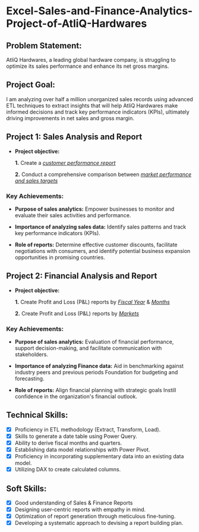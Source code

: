 # Excel-Sales-and-Finance-Analytics-Project-of-AtliQ-Hardwares

## Problem Statement:
AtliQ Hardwares, a leading global hardware company, is struggling to optimize its sales performance and enhance its net gross margins.

## Project Goal:
I am analyzing over half a million unorganized sales records using advanced ETL techniques to extract insights that will help AtliQ Hardwares make informed decisions and track key performance indicators (KPIs), ultimately driving improvements in net sales and gross margin.

## Project 1: Sales Analysis and Report


- **Project objective:** 

    **1.** Create a _[customer performance report](https://github.com/rohit-gatla/Excel-Sales-and-Finance-Analytics-Project-of-AtliQ-Hardwares/blob/main/1.%20Customer%20Performance%20Report.pdf)_ 

    **2.** Conduct a comprehensive comparison between _[market performance and sales targets](https://github.com/rohit-gatla/Excel-Sales-and-Finance-Analytics-Project-of-AtliQ-Hardwares/blob/main/2.%20Market%20Performance%20vs%20Target%20Report.pdf)_

### Key Achievements:


- **Purpose of sales analytics:** Empower businesses to monitor and evaluate their sales activities and performance.

- **Importance of analyzing sales data:** Identify sales patterns and track key performance indicators (KPIs).

- **Role of reports:** Determine effective customer discounts, facilitate negotiations with consumers, and identify potential business expansion opportunities in promising countries.


## Project 2: Financial Analysis and Report

- **Project objective:** 

    **1.** Create Profit and Loss (P&L) reports by _[Fiscal Year](https://github.com/rohit-gatla/Excel-Sales-and-Finance-Analytics-Project-of-AtliQ-Hardwares/blob/main/6.%20P%20%26%20L%20by%20Fiscal%20Years.pdf)_ & _[Months](https://github.com/rohit-gatla/Excel-Sales-and-Finance-Analytics-Project-of-AtliQ-Hardwares/blob/main/7.%20P%20%26%20L%20by%20Months.pdf)_ 

   **2.** Create Profit and Loss (P&L) reports by _[Markets](https://github.com/rohit-gatla/Excel-Sales-and-Finance-Analytics-Project-of-AtliQ-Hardwares/blob/main/8.%20P%20%26%20L%20for%20Markets%20Report.pdf)_

### Key Achievements:

- **Purpose of sales analytics:** Evaluation of financial performance, support decision-making, and facilitate communication with stakeholders.

- **Importance of analyzing Finance data:** Aid in benchmarking against industry peers and previous periods Foundation for budgeting and forecasting.

- **Role of reports:** Align financial planning with strategic goals Instill confidence in the organization's financial outlook.


## Technical Skills:
- [x]	Proficiency in ETL methodology (Extract, Transform, Load).
- [x]	Skills to generate a date table using Power Query.
- [x]	Ability to derive fiscal months and quarters.
- [x]	Establishing data model relationships with Power Pivot.
- [x]	Proficiency in incorporating supplementary data into an existing data model.
- [x]	Utilizing DAX to create calculated columns.

## Soft Skills:
- [x]	Good understanding of Sales & Finance Reports
- [x]	Designing user-centric reports with empathy in mind.
- [x]	Optimization of report generation through meticulous fine-tuning.
- [x]	Developing a systematic approach to devising a report building plan.
